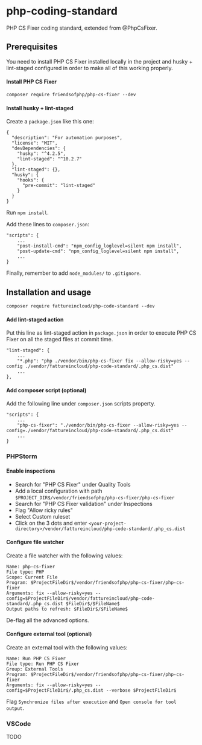 # php-coding-standard
PHP CS Fixer coding standard, extended from @PhpCsFixer.

## Prerequisites
You need to install PHP CS Fixer installed locally in the project and husky + lint-staged configured in order to make all of this working properly.

#### Install PHP CS Fixer
```
composer require friendsofphp/php-cs-fixer --dev
```

#### Install husky + lint-staged
Create a `package.json` like this one:
```
{
  "description": "For automation purposes",
  "license": "MIT",
  "devDependencies": {
    "husky": "^4.2.5",
    "lint-staged": "^10.2.7"
  },
  "lint-staged": {},
  "husky": {
    "hooks": {
      "pre-commit": "lint-staged"
    }
  }
}
```
Run `npm install`.

Add these lines to `composer.json`:
```
"scripts": {
    ...
    "post-install-cmd": "npm_config_loglevel=silent npm install",
    "post-update-cmd": "npm_config_loglevel=silent npm install",
    ...
}
```
Finally, remember to add `node_modules/` to `.gitignore`.

## Installation and usage

```
composer require fattureincloud/php-code-standard --dev
```

#### Add lint-staged action
Put this line as lint-staged action in `package.json` in order to execute PHP CS Fixer on all the staged files at commit time.
```
"lint-staged": {
    ...
    "*.php": "php ./vendor/bin/php-cs-fixer fix --allow-risky=yes --config ./vendor/fattureincloud/php-code-standard/.php_cs.dist"
    ...
},
```

#### Add composer script (optional)
Add the following line under `composer.json` scripts property.
```
"scripts": {
    ...
    "php-cs-fixer": "./vendor/bin/php-cs-fixer --allow-risky=yes --config=./vendor/fattureincloud/php-code-standard/.php_cs.dist"
    ...
}
```

### PHPStorm

#### Enable inspections
- Search for "PHP CS Fixer" under Quality Tools
- Add a local configuration with path `$PROJECT_DIR$/vendor/friendsofphp/php-cs-fixer/php-cs-fixer`
- Search for "PHP CS Fixer validation" under Inspections
- Flag "Allow ricky rules"
- Select Custom ruleset
- Click on the 3 dots and enter `<your-project-directory>/vendor/fattureincloud/php-code-standard/.php_cs.dist`

#### Configure file watcher
Create a file watcher with the following values:
```
Name: php-cs-fixer
File type: PHP
Scope: Current File
Program: $ProjectFileDir$/vendor/friendsofphp/php-cs-fixer/php-cs-fixer
Arguments: fix --allow-risky=yes --config=$ProjectFileDir$/vendor/fattureincloud/php-code-standard/.php_cs.dist $FileDir$/$FileName$
Output paths to refresh: $FileDir$/$FileName$
```
De-flag all the advanced options.

#### Configure external tool (optional)
Create an external tool with the following values:
```
Name: Run PHP CS Fixer
File type: Run PHP CS Fixer
Group: External Tools
Program: $ProjectFileDir$/vendor/friendsofphp/php-cs-fixer/php-cs-fixer
Arguments: fix --allow-risky=yes --config=$ProjectFileDir$/.php_cs.dist --verbose $ProjectFileDir$
```
Flag `Synchronize files after execution` and `Open console for tool output`.

### VSCode
TODO
